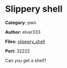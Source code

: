 # Slippery shell
**Category:** pwn

**Author:** elvar333

**Files:** [slippery_shell](./slippery_shell)

**Port:** 32222

Can you get a shell?

